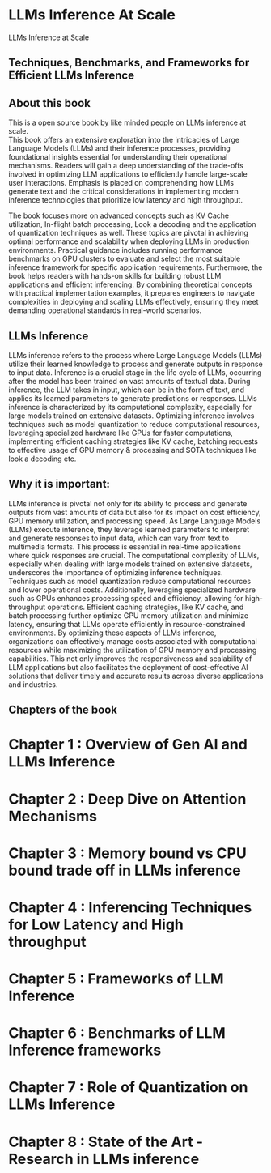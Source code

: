 # LLMs Inference At Scale

LLMs Inference at Scale
## Techniques, Benchmarks, and Frameworks for Efficient LLMs Inference

## About this book 

This is a open source book by like minded people on LLMs inference at scale.  
This book offers an extensive exploration into the intricacies of Large Language Models (LLMs) and their inference processes, providing foundational insights essential for understanding their operational mechanisms. Readers will gain a deep understanding of the trade-offs involved in optimizing LLM applications to efficiently handle large-scale user interactions. Emphasis is placed on comprehending how LLMs generate text and the critical considerations in implementing modern inference technologies that prioritize low latency and high throughput.

The book focuses more on advanced concepts such as KV Cache utilization, In-flight batch processing, Look a decoding and the application of quantization techniques as well. These topics are pivotal in achieving optimal performance and scalability when deploying LLMs in production environments. Practical guidance includes running performance benchmarks on GPU clusters to evaluate and select the most suitable inference framework for specific application requirements.  Furthermore, the book helps readers with hands-on skills for building robust LLM applications and efficient inferencing. By combining theoretical concepts with practical implementation examples, it prepares engineers  to navigate complexities in deploying and scaling LLMs effectively, ensuring they meet demanding operational standards in real-world scenarios.

## LLMs Inference

LLMs inference refers to the process where Large Language Models (LLMs) utilize their learned knowledge to process and generate outputs in response to input data. Inference is a crucial stage in the life cycle of LLMs, occurring after the model has been trained on vast amounts of textual data. During inference, the LLM takes in input, which can be in the form of text, and applies its learned parameters to generate predictions or responses. LLMs inference is characterized by its computational complexity, especially for large models trained on extensive datasets. Optimizing inference involves techniques such as model quantization to reduce computational resources, leveraging specialized hardware like GPUs for faster computations, implementing efficient caching strategies like KV cache, batching requests to effective usage of GPU memory & processing and SOTA techniques like look a decoding etc. 

## Why it is important:

LLMs inference is pivotal not only for its ability to process and generate outputs from vast amounts of data but also for its impact on cost efficiency, GPU memory utilization, and processing speed. As Large Language Models (LLMs) execute inference, they leverage learned parameters to interpret and generate responses to input data, which can vary from text to multimedia formats. This process is essential in real-time applications where quick responses are crucial.  The computational complexity of LLMs, especially when dealing with large models trained on extensive datasets, underscores the importance of optimizing inference techniques. Techniques such as model quantization reduce computational resources and lower operational costs. Additionally, leveraging specialized hardware such as GPUs enhances processing speed and efficiency, allowing for high-throughput operations. Efficient caching strategies, like KV cache, and batch processing further optimize GPU memory utilization and minimize latency, ensuring that LLMs operate efficiently in resource-constrained environments. By optimizing these aspects of LLMs inference, organizations can effectively manage costs associated with computational resources while maximizing the utilization of GPU memory and processing capabilities. This not only improves the responsiveness and scalability of LLM applications but also facilitates the deployment of cost-effective AI solutions that deliver timely and accurate results across diverse applications and industries.

## Chapters of the book

# Chapter 1 :  Overview of Gen AI and LLMs Inference
# Chapter 2 :  Deep Dive on Attention Mechanisms
# Chapter 3 :  Memory bound vs CPU bound trade off in LLMs inference
# Chapter 4 :  Inferencing Techniques for Low Latency and High throughput 
# Chapter 5 :  Frameworks of LLM Inference
# Chapter 6 :  Benchmarks of LLM Inference frameworks 
# Chapter 7 :  Role of Quantization on LLMs Inference
# Chapter 8 :  State of the Art - Research in LLMs inference 





